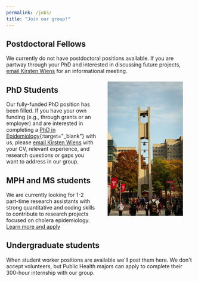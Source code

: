 ```yaml
---
permalink: /jobs/
title: "Join our group!"
---
```


## Postdoctoral Fellows 
We currently do not have postdoctoral positions available. If you are partway through your PhD and interested in discussing future projects, [email Kirsten Wiens](mailto:kirsten.wiens@temple.edu) for an informational meeting.
<img src="/assets/images/bell_tower.jpg" width="40%" align="right" hspace="30" vspace="20" alt="Photo of campus including the Bell Tower at Temple University">
## PhD Students
Our fully-funded PhD position has been filled. If you have your own funding (e.g., through grants or an employer) and are interested in completing a [PhD in Epidemiology](https://www.temple.edu/academics/degree-programs/epidemiology-phd-hp-epid-phd){:target="_blank"} with us, please [email Kirsten Wiens](mailto:kirsten.wiens@temple.edu) with your CV, relevant experience, and research questions or gaps you want to address in our group.

## MPH and MS students
We are currently looking for 1-2 part-time research assistants with strong quantitative and coding skills to contribute to research projects focused on cholera epidemiology. [Learn more and apply](/assets/documents/RA_IDEpi_Temple_2023.pdf)

## Undergraduate students 
When student worker positions are available we'll post them here. We don't accept volunteers, but Public Health majors can apply to complete their 300-hour internship with our group.

